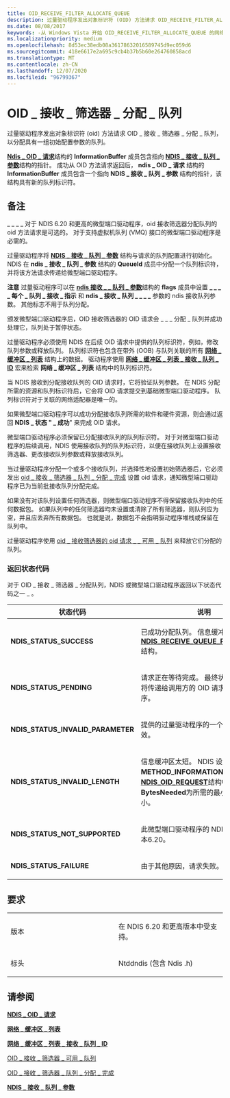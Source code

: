 ```yaml
---
title: OID_RECEIVE_FILTER_ALLOCATE_QUEUE
description: 过量驱动程序发出对象标识符 (OID) 方法请求 OID_RECEIVE_FILTER_ALLOCATE_QUEUE 分配具有一组初始配置参数的队列。
ms.date: 08/08/2017
keywords: -从 Windows Vista 开始 OID_RECEIVE_FILTER_ALLOCATE_QUEUE 的网络驱动程序
ms.localizationpriority: medium
ms.openlocfilehash: 8d53ec38edb08a36178632016589745d9ec059d6
ms.sourcegitcommit: 418e6617e2a695c9cb4b37b5b60e264760858acd
ms.translationtype: MT
ms.contentlocale: zh-CN
ms.lasthandoff: 12/07/2020
ms.locfileid: "96799367"
---
```

# <a name="oid_receive_filter_allocate_queue"></a>OID \_ 接收 \_ 筛选器 \_ 分配 \_ 队列


过量驱动程序发出对象标识符 (oid) 方法请求 OID \_ 接收 \_ 筛选器 \_ 分配 \_ 队列，以分配具有一组初始配置参数的队列。

[**Ndis \_ OID \_ 请求**](/windows-hardware/drivers/ddi/ndis/ns-ndis-_ndis_oid_request)结构的 **InformationBuffer** 成员包含指向 [**NDIS \_ 接收 \_ 队列 \_ 参数**](/windows-hardware/drivers/ddi/ntddndis/ns-ntddndis-_ndis_receive_queue_parameters)结构的指针。 成功从 OID 方法请求返回后， **ndis \_ OID \_ 请求** 结构的 **InformationBuffer** 成员包含一个指向 **NDIS \_ 接收 \_ 队列 \_ 参数** 结构的指针，该结构具有新的队列标识符。

<a name="remarks"></a>备注
-------

\_ \_ \_ \_ 对于 NDIS 6.20 和更高的微型端口驱动程序，oid 接收筛选器分配队列的 oid 方法请求是可选的。 对于支持虚拟机队列 (VMQ) 接口的微型端口驱动程序是必需的。

过量驱动程序将 [**NDIS \_ 接收 \_ 队列 \_ 参数**](/windows-hardware/drivers/ddi/ntddndis/ns-ntddndis-_ndis_receive_queue_parameters) 结构与请求的队列配置进行初始化。 NDIS 在 **ndis \_ 接收 \_ 队列 \_ 参数** 结构的 **QueueId** 成员中分配一个队列标识符，并将该方法请求传递给微型端口驱动程序。

**注意** 过量驱动程序可以在 [**ndis 接收 \_ \_ 队列 \_ 参数**](/windows-hardware/drivers/ddi/ntddndis/ns-ntddndis-_ndis_receive_queue_parameters)结构的 **flags** 成员中设置 **\_ \_ \_ \_ 每个 \_ 队列 \_ 接收 \_ 指示** 和 **ndis \_ 接收 \_ 队列 \_ \_ \_ \_** 参数的 ndis 接收队列参数。 其他标志不用于队列分配。

 

颁发微型端口驱动程序后，OID 接收筛选器的 OID 请求会 \_ \_ \_ 分配 \_ 队列并成功处理它，队列处于暂停状态。

过量驱动程序必须使用 NDIS 在后续 OID 请求中提供的队列标识符，例如，修改队列参数或释放队列。 队列标识符也包含在带外 (OOB) 与队列关联的所有 [**网络 \_ 缓冲区 \_ 列表**](/windows-hardware/drivers/ddi/ndis/ns-ndis-_net_buffer_list) 结构上的数据。 驱动程序使用 [**网络 \_ 缓冲区 \_ 列表 \_ 接收 \_ 队列 \_ ID**](/windows-hardware/drivers/ddi/ndis/nf-ndis-net_buffer_list_receive_queue_id) 宏来检索 **网络 \_ 缓冲区 \_ 列表** 结构中的队列标识符。

当 NDIS 接收到分配接收队列的 OID 请求时，它将验证队列参数。 在 NDIS 分配所需的资源和队列标识符后，它会将 OID 请求提交到基础微型端口驱动程序。 队列标识符对于关联的网络适配器是唯一的。

如果微型端口驱动程序可以成功分配接收队列所需的软件和硬件资源，则会通过返回 **NDIS \_ 状态 " \_ 成功**" 来完成 OID 请求。

微型端口驱动程序必须保留已分配接收队列的队列标识符。 对于对微型端口驱动程序的后续调用，NDIS 使用接收队列的队列标识符，以便在接收队列上设置接收筛选器、更改接收队列参数或释放接收队列。

当过量驱动程序分配一个或多个接收队列，并选择性地设置初始筛选器后，它必须发出 [oid \_ 接收 \_ 筛选器 \_ 队列 \_ 分配 \_ 完成](oid-receive-filter-queue-allocation-complete.md) 设置 oid 请求，通知微型端口驱动程序已为当前批接收队列分配完成。

如果没有对该队列设置任何筛选器，则微型端口驱动程序不得保留接收队列中的任何数据包。 如果队列中的任何筛选器均未设置或清除了所有筛选器，则队列应为空，并且应丢弃所有数据包。 也就是说，数据包不会指明驱动程序堆栈或保留在队列中。

过量驱动程序使用 [oid \_ 接收筛选器的 oid 请求 \_ \_ 可用 \_ 队列](oid-receive-filter-free-queue.md) 来释放它们分配的队列。

### <a name="return-status-codes"></a>返回状态代码

对于 OID \_ 接收 \_ 筛选器 \_ 分配队列，NDIS 或微型端口驱动程序返回以下状态代码之一 \_ 。

<table>
<colgroup>
<col width="50%" />
<col width="50%" />
</colgroup>
<thead>
<tr class="header">
<th>状态代码</th>
<th>说明</th>
</tr>
</thead>
<tbody>
<tr class="odd">
<td><p><strong>NDIS_STATUS_SUCCESS</strong></p></td>
<td><p>已成功分配队列。 信息缓冲区包含更新的 <a href="/windows-hardware/drivers/ddi/ntddndis/ns-ntddndis-_ndis_receive_queue_parameters" data-raw-source="[&lt;strong&gt;NDIS_RECEIVE_QUEUE_PARAMETERS&lt;/strong&gt;](/windows-hardware/drivers/ddi/ntddndis/ns-ntddndis-_ndis_receive_queue_parameters)"><strong>NDIS_RECEIVE_QUEUE_PARAMETERS</strong></a> 结构。</p></td>
</tr>
<tr class="even">
<td><p><strong>NDIS_STATUS_PENDING</strong></p></td>
<td><p>请求正在等待完成。 最终状态代码和结果将传递给调用方的 OID 请求完成处理程序。</p></td>
</tr>
<tr class="odd">
<td><p><strong>NDIS_STATUS_INVALID_PARAMETER</strong></p></td>
<td><p>提供的过量驱动程序的一个或多个参数无效。</p></td>
</tr>
<tr class="even">
<td><p><strong>NDIS_STATUS_INVALID_LENGTH</strong></p></td>
<td><p>信息缓冲区太短。 NDIS 设置<strong>数据</strong>。<strong>METHOD_INFORMATION</strong>。将<a href="/windows-hardware/drivers/ddi/ndis/ns-ndis-_ndis_oid_request" data-raw-source="[&lt;strong&gt;NDIS_OID_REQUEST&lt;/strong&gt;](/windows-hardware/drivers/ddi/ndis/ns-ndis-_ndis_oid_request)"><strong>NDIS_OID_REQUEST</strong></a>结构中的成员<strong>BytesNeeded</strong>为所需的最小缓冲区大小。</p></td>
</tr>
<tr class="odd">
<td><p><strong>NDIS_STATUS_NOT_SUPPORTED</strong></p></td>
<td><p>此微型端口驱动程序的 NDIS 版本早于版本6.20。</p></td>
</tr>
<tr class="even">
<td><p><strong>NDIS_STATUS_FAILURE</strong></p></td>
<td><p>由于其他原因，请求失败。</p></td>
</tr>
</tbody>
</table>

 

<a name="requirements"></a>要求
------------

<table>
<colgroup>
<col width="50%" />
<col width="50%" />
</colgroup>
<tbody>
<tr class="odd">
<td><p>版本</p></td>
<td><p>在 NDIS 6.20 和更高版本中受支持。</p></td>
</tr>
<tr class="even">
<td><p>标头</p></td>
<td>Ntddndis (包含 Ndis .h) </td>
</tr>
</tbody>
</table>

## <a name="see-also"></a>请参阅


[**NDIS \_ OID \_ 请求**](/windows-hardware/drivers/ddi/ndis/ns-ndis-_ndis_oid_request)

[**网络 \_ 缓冲区 \_ 列表**](/windows-hardware/drivers/ddi/ndis/ns-ndis-_net_buffer_list)

[**网络 \_ 缓冲区 \_ 列表 \_ 接收 \_ 队列 \_ ID**](/windows-hardware/drivers/ddi/ndis/nf-ndis-net_buffer_list_receive_queue_id)

[OID \_ 接收 \_ 筛选器 \_ 可用 \_ 队列](oid-receive-filter-free-queue.md)

[OID \_ 接收 \_ 筛选器 \_ 队列 \_ 分配 \_ 完成](oid-receive-filter-queue-allocation-complete.md)

[**NDIS \_ 接收 \_ 队列 \_ 参数**](/windows-hardware/drivers/ddi/ntddndis/ns-ntddndis-_ndis_receive_queue_parameters)

